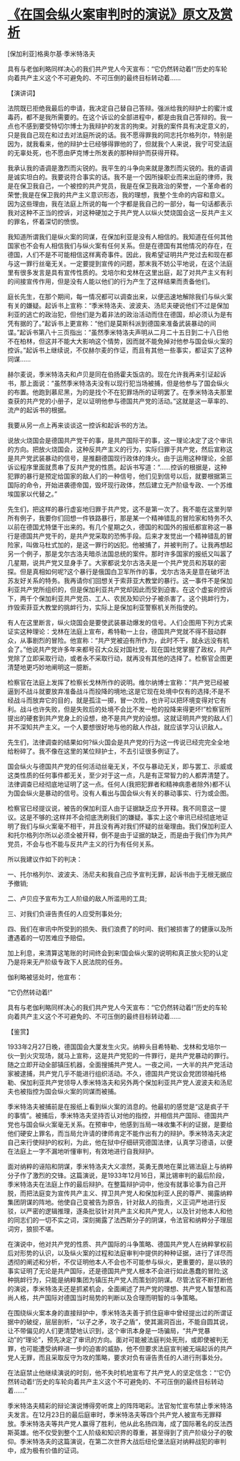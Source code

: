 # [《在国会纵火案审判时的演说》原文及赏析](https://www.vrrw.net/wx/14534.html)

[保加利亚]格奥尔基·季米特洛夫

具有与老伽利略同样决心的我们共产党人今天宣布：“它仍然转动着!”历史的车轮向着共产主义这个不可避免的、不可压倒的最终目标转动着……

【演讲词】

法院既已拒绝我最后的申请，我决定自己替自己答辩。强派给我的辩护士的蜜汁或毒药，都不是我所需要的。在这个诉讼的全部进程中，都是由我自己答辩的。我一点也不感到要受特切尔博士为我辩护的发言的拘束。对我的案件具有决定意义的，只是我自己现在和过去对法庭所说的话。我不愿得罪我的同志托尔格列尔，特别是因为，就我看来，他的辩护士已经够得罪他的了，但就我个人来说，我宁可受法庭的无辜处死，也不愿由萨克博士所发表的那种辩护而获得开释。

我承认我的语调是激烈而尖锐的。我平生的斗争向来就是激烈而尖锐的。我的语调是诚实坦白的。我要说符合事实的话。我不是一个因所操职业而来出庭的律师，我是在保卫我自己，一个被控的共产党员，我是在保卫我政治的荣誉，一个革命者的荣誉;我是在保卫我的共产主义意识形态，我的理想，我整个生命的内容和意义。因为这些理由，我在法庭上所说的每一个字都是我自己的一部分，每一句话都表示我对这种不正当的控诉，对这种硬加之于共产党人以纵火焚烧国会这一反共产主义的罪名，怀着深切的愤恨。

我知道所谓我们是纵火案的同谋，在保加利亚是没有人相信的。我知道在任何其他国家也不会有人相信我们与纵火案有任何关系。但是在德国有其他情况的存在，在德国，人们不是不可能相信这样离奇事件。因此，我希望证明共产党过去和现在都与这一罪行丝毫无关。一定要提到宣传的问题，那末我不妨公平地说，在这个法庭里有很多发言是具有宣传性质的。戈培尔和戈林在这里出庭，起了对共产主义有利的间接宣传作用，但是没有人能以他们的行为产生了这样结果而责备他们。

庭长先生，在那个期间，每一情况都可以调查出来，以便迅速地解除我们与纵火案有关的嫌疑。起诉书上宣称：“季米特洛夫、波波夫、汤尼夫硬说他们不过是保加利亚的逃亡的政治犯，但他们是为着非法的政治活动而住在德国，却必须认为是有凭有据的了。”起诉书上更宣称：“他们是莫斯科派到德国来准备武装暴动的间谍。”起诉书第八十三页指出：“虽然季米特洛夫声明从二月二十五日到二十八日他不在柏林，但这并不能大大影响这个情势，因而就不能免掉对他参与国会纵火案的控诉。”起诉书上继续说，不仅赫尔麦的作证，而且有其他一些事实，都证实了这种同谋……



赫尔麦说，季米特洛夫和卢贝是同在伯扬霍夫饭店的。现在允许我再来引证起诉书，那上面说：“虽然季米特洛夫没有以现行犯当场被捕，但是他参与了国会纵火的布置。他跑到慕尼黑，为的是找个不在犯罪场所的证明罢了。在季米特洛夫那里查获的共产党的小册子，足以证明他参与德国共产党的活动。”这就是这一草率的、流产的起诉书的根据。

我要从另一点上再来谈谈这一控诉和起诉书的方法。

说放火烧国会是德国共产党干的事，是共产国际干的事，这一理论决定了这个审讯的方向。把放火烧国会，这种反共产主义的行为，实际归罪于共产党，然后宣称这是共产党武装暴动的信号，是推翻德国现行政体的烽火。由于运用这种理论，全部诉讼程序里面就贯串了反共产党的性质。起诉书写道：“……控诉的根据是，这种犯罪的暴行是预定给国家的敌人们的一种信号，他们见到信号以后，就要根据第三国际的命令，开始进袭德帝国，毁坏现行政体，然后建立无产阶级专政、一个苏维埃国家以代替之。”

先生们，把这样的暴行虚妄地归罪于共产党，这不是第一次了。我不能在这里列举所有例子，我要你们回想一件铁路暴行，那是某一个精神错乱的冒险家和特务不久以前在德国尤特堡干出来的。有几个星期之久，德国的和国外的报纸都宣称这一暴行是德国共产党干的，是共产党采取的恐怖手段。后来才发觉出一个精神错乱的冒险家，叫做马杜式加的，是这一罪行的凶犯。他被捕了，并被判刑了。让我再想起另一个例子，那是戈尔古洛夫暗杀法国总统的案件。那时许多国家的报纸又叫嚣了几星期，说共产党又显身手了。大家都说戈尔古洛夫是一个共产党员和苏联的密探。但是真相如何呢?这个暴行是俄国白卫军所作的事，戈尔古洛夫是意在破坏法苏友好关系的特务。我再请你们回想关于索菲亚大教堂的暴行。这一事件不是保加利亚共产党所组织的，但是保加利亚共产党却因此而受到迫害。在这个虚妄的控诉下，两千个保加利亚共产党员、工人、农民及知识分子被杀害了。这个挑衅行为，炸毁索菲亚大教堂的挑衅行为，实际上是保加利亚警察机关所指使的。

有人在这里断言，纵火烧国会是要使武装暴动爆发的信号。人们企图用下列方式来证实这种理论：戈林在法庭上宣布，希特勒一上台，德国共产党就不得不鼓动群众，从事剧烈的冒险。他宣称：“共产党被迫有所作为，此时不干，就永远没有机会了。”他说共产党许多年来都号召大众反对国社党，现在国社党掌握了政权，共产党除了立即采取行动，或者永不采取行动，就再没有其他的选择了。检察官企图更清楚地更巧妙地阐明这一臆断。

检察官在法庭上发挥了检察长戈林所作的说明。维尔纳博士宣称：“共产党已经被逼到不战斗就要放弃准备战斗而投降的境地;这是它现在处境中仅有的选择;不是不经战斗而放弃它的目的，就是孤注一掷，冒一次险，也许可以把环境变得对它有利。战斗也许失败，但是失败后的处境不会比不发一枪的投降来得更坏!”检察官所提出的硬套到共产党身上的设想，绝不是共产党的设想。这就证明共产党的敌人们并不深知共产主义。一个人要想很好地与他的敌人作战，就应该学习认识敌人。

先生们，法律调查的结果如何?纵火国会是共产党的行为这一传说已经完完全全地给粉碎了。我不像在这里的某位辩护士，不去引证很多例证了。

国会纵火与德国共产党的任何活动丝毫无关，不仅与暴动无关，即与罢工、示威或这类性质的任何事件都无关，至少对于这一点，凡是有正常智力的人都弄清楚了。法律调查已经彻底地证明了这一点。任何人(我把犯罪者和精神病患者除外)都不认为国会纵火是暴动的信号。没有人看出与国会纵火有关的暴动事实、行为或企图。

检察官已经提议说，被告的保加利亚人由于证据缺乏应予开释。我不同意这一提议。这是不够的;这样并不会彻底洗刷我们的嫌疑。事实上这个审讯已经彻底地证明了我们与纵火案毫不相干，并且没有再对我们怀疑的丝毫理由。我们保加利亚人和托尔格列尔所以必须全被开释，倒不是由于证据的缺乏，而是由于我们作为共产党员，不会与也不能与反共产主义的行为有任何关系。

所以我建议作如下的判决：

一、托尔格列尔、波波夫、汤尼夫和我自己应予宣判无罪，起诉书由于无根无据应予撤销;

二、卢贝应予宣布为工人阶级的敌人所滥用的工具;

三、对我们负诬告责任的人应受刑事处分;

四、我们在审讯中所受到的损失、我们浪费了的时间、我们被损害了的健康以及所遭遇着的一切苦难应予赔偿。

加上利息，来清算这笔账的时间终会到来!国会纵火案的说明和真正放火犯的认定乃是将来无产阶级专政下人民法院的任务。

伽利略被惩处时，他宣布：

“它仍然转动着!”

具有与老伽利略同样决心的我们共产党人今天宣布：“它仍然转动着!”历史的车轮向着共产主义这个不可避免的、不可压倒的最终目标转动着……

【鉴赏】

1933年2月27日晚，德国国会大厦发生火灾。纳粹头目希特勒、戈林和戈培尔一伙一到火灾现场，就马上宣称，这是共产党犯的一件罪行，是共产党暴动的罪行。随之立即开动全部镇压机器，全面搜捕共产党人。一夜之间，一大半的共产党活动家被逮捕，共产党几乎不能进行组织活动。不久，德国共产党议会党团领袖托格勒、保加利亚共产党领导人季米特洛夫和另外两个保加利亚共产党人波波夫和汤尼夫也被指控为国会纵火案的同谋而被捕。

季米特洛夫被捕前是在报纸上看到纵火案的消息的。他最初的感觉是“这是疯子干的事情”。被捕后，季米特洛夫坚持否认对他的指控，并相信共产国际、德国共产党也与国会纵火案毫无关系。在预审中，他感到当局一味收集不利的证据，是要给他们硬安上罪名，而当局允许请的律师肯定不能作出有力的辩护。季米特洛夫决定自己来行使辩护的权利，为此，他在狱中仔细研究德国法律，认真学习德语，以便在法庭上一字不漏地听懂审判，有效地进行自我辩护。

面对纳粹的诬陷和阴谋，季米特洛夫大义凛然，英勇无畏地在莱比锡法庭上与纳粹分子作了激烈的交锋。这篇演说，是1933年12月16日，莱比锡审判的最后阶段，季米特洛夫在法庭上作的最后辩护。在整篇辩护词中，他没有就事论事为自己开脱，而把法庭变为宣传共产主义、捍卫共产党人和保加利亚人民的尊严、揭露纳粹集团阴谋的阵地。他使自己变被告为原告，针对敌人的指责，义正词严地进行反驳，以严密的逻辑推理，逐条批驳针对共产主义和共产党人，以及针对他本人和他的同志们的一切不实之词，深刻揭露了法西斯分子的阴谋，令法官和纳粹分子理屈词穷，狼狈不堪。

在演说中，他对共产党的性质、共产国际的斗争策略、德国共产党人在纳粹掌权前后对形势的认识，以及纵火案的过程和法庭审判中提供的种种证据，进行了详尽而透彻的阐述和分析，不仅证明他本人不会也不可能参与纵火，更重要的，是以铁的事实证明了无论是共产国际，还是德国共产党人根本不会进行如此愚蠢的冒险;这种挑衅行为，只能是纳粹集团为镇压共产党人而策划的阴谋。尽管法官不断打断他的演说，季米特洛夫还是抓紧机会，全面阐述了共产党的理想、共产党人智慧和高尚人格，共产国际对德国当时局势的判断以及合理而明智的斗争策略。

在围绕纵火案本身的直接辩护中，季米特洛夫善于抓住庭审中曾经提出过的所谓证据中的破绽，层层剖析，“以子之矛，攻子之盾”，使其漏洞百出，不能自圆其说，让不带偏见的人们更清楚地认识到，这个审讯本身是一场骗局，“共产党暴动”的“理论”，预先决定了审讯的方向。面对可能被法庭判处死刑，或即使被判无罪，也可能遭受纳粹进一步的迫害的威胁，他不但要求法庭宣判被无端起诉的共产党人无罪，而且采取反守为攻的策略，要求对负有诬告责任的人进行刑事处分。

在法庭禁止他继续演说的时刻，他不失时机地宣布了共产党人的坚定信念：“‘它仍然转动着!’历史的车轮向着共产主义这个不可避免的、不可压倒的最终目标转动着……”

季米特洛夫精彩的辩论演说博得旁听席上的阵阵喝彩。法官匆忙宣布禁止季米特洛夫发言。在12月23日的最后庭审时，季米特洛夫等四个共产党人被宣布无罪释放。季米特洛夫等共产党人赢得了胜利，他从此名扬四海，成了国际著名的反法西斯英雄。他不仅受到整个工人阶级和知识界的尊重，甚至得到了资产阶级分子的敬仰。季米特洛夫的这篇演说，在第二次世界大战后纽伦堡法庭对纳粹战犯的审判中，成为极有价值的证词。

